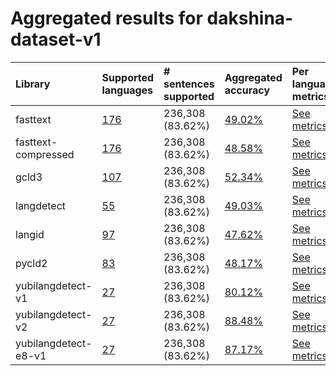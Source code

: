 # Aggregated results for dakshina-dataset-v1

| Library              | Supported languages                                                                                                                                                                | # sentences supported   | Aggregated accuracy                                                                                                                                                | Per language metrics                                                                                                                                                                         |
|:---------------------|:-----------------------------------------------------------------------------------------------------------------------------------------------------------------------------------|:------------------------|:-------------------------------------------------------------------------------------------------------------------------------------------------------------------|:---------------------------------------------------------------------------------------------------------------------------------------------------------------------------------------------|
| fasttext             | [176](https://github.com/Yubi2Community/YubiAI/blob/benchmark/benchmark/results/dakshina-dataset-v1/fasttext/classification_performance.md#supported-languages)            | 236,308 (83.62%)        | [49.02%](https://github.com/Yubi2Community/YubiAI/blob/benchmark/benchmark/results/dakshina-dataset-v1/fasttext/classification_performance.md)             | [See metrics](https://github.com/Yubi2Community/YubiAI/blob/benchmark/benchmark/results/dakshina-dataset-v1/fasttext/classification_performance.md#metrics-per-language)             |
| fasttext-compressed  | [176](https://github.com/Yubi2Community/YubiAI/blob/benchmark/benchmark/results/dakshina-dataset-v1/fasttext-compressed/classification_performance.md#supported-languages) | 236,308 (83.62%)        | [48.58%](https://github.com/Yubi2Community/YubiAI/blob/benchmark/benchmark/results/dakshina-dataset-v1/fasttext-compressed/classification_performance.md)  | [See metrics](https://github.com/Yubi2Community/YubiAI/blob/benchmark/benchmark/results/dakshina-dataset-v1/fasttext-compressed/classification_performance.md#metrics-per-language)  |
| gcld3                | [107](https://github.com/Yubi2Community/YubiAI/blob/benchmark/benchmark/results/dakshina-dataset-v1/gcld3/classification_performance.md#supported-languages)               | 236,308 (83.62%)        | [52.34%](https://github.com/Yubi2Community/YubiAI/blob/benchmark/benchmark/results/dakshina-dataset-v1/gcld3/classification_performance.md)                | [See metrics](https://github.com/Yubi2Community/YubiAI/blob/benchmark/benchmark/results/dakshina-dataset-v1/gcld3/classification_performance.md#metrics-per-language)                |
| langdetect           | [55](https://github.com/Yubi2Community/YubiAI/blob/benchmark/benchmark/results/dakshina-dataset-v1/langdetect/classification_performance.md#supported-languages)           | 236,308 (83.62%)        | [49.03%](https://github.com/Yubi2Community/YubiAI/blob/benchmark/benchmark/results/dakshina-dataset-v1/langdetect/classification_performance.md)           | [See metrics](https://github.com/Yubi2Community/YubiAI/blob/benchmark/benchmark/results/dakshina-dataset-v1/langdetect/classification_performance.md#metrics-per-language)           |
| langid               | [97](https://github.com/Yubi2Community/YubiAI/blob/benchmark/benchmark/results/dakshina-dataset-v1/langid/classification_performance.md#supported-languages)               | 236,308 (83.62%)        | [47.62%](https://github.com/Yubi2Community/YubiAI/blob/benchmark/benchmark/results/dakshina-dataset-v1/langid/classification_performance.md)               | [See metrics](https://github.com/Yubi2Community/YubiAI/blob/benchmark/benchmark/results/dakshina-dataset-v1/langid/classification_performance.md#metrics-per-language)               |
| pycld2               | [83](https://github.com/Yubi2Community/YubiAI/blob/benchmark/benchmark/results/dakshina-dataset-v1/pycld2/classification_performance.md#supported-languages)               | 236,308 (83.62%)        | [48.17%](https://github.com/Yubi2Community/YubiAI/blob/benchmark/benchmark/results/dakshina-dataset-v1/pycld2/classification_performance.md)               | [See metrics](https://github.com/Yubi2Community/YubiAI/blob/benchmark/benchmark/results/dakshina-dataset-v1/pycld2/classification_performance.md#metrics-per-language)               |
| yubilangdetect-v1    | [27](https://github.com/Yubi2Community/YubiAI/blob/benchmark/benchmark/results/dakshina-dataset-v1/yubilangdetect-v1/classification_performance.md#supported-languages)    | 236,308 (83.62%)        | [80.12%](https://github.com/Yubi2Community/YubiAI/blob/benchmark/benchmark/results/dakshina-dataset-v1/yubilangdetect-v1/classification_performance.md)    | [See metrics](https://github.com/Yubi2Community/YubiAI/blob/benchmark/benchmark/results/dakshina-dataset-v1/yubilangdetect-v1/classification_performance.md#metrics-per-language)    |
| yubilangdetect-v2    | [27](https://github.com/Yubi2Community/YubiAI/blob/benchmark/benchmark/results/dakshina-dataset-v1/yubilangdetect-v2/classification_performance.md#supported-languages)    | 236,308 (83.62%)        | [88.48%](https://github.com/Yubi2Community/YubiAI/blob/benchmark/benchmark/results/dakshina-dataset-v1/yubilangdetect-v2/classification_performance.md)    | [See metrics](https://github.com/Yubi2Community/YubiAI/blob/benchmark/benchmark/results/dakshina-dataset-v1/yubilangdetect-v2/classification_performance.md#metrics-per-language)    |
| yubilangdetect-e8-v1 | [27](https://github.com/Yubi2Community/YubiAI/blob/benchmark/benchmark/results/dakshina-dataset-v1/yubilangdetect-e8-v1/classification_performance.md#supported-languages) | 236,308 (83.62%)        | [87.17%](https://github.com/Yubi2Community/YubiAI/blob/benchmark/benchmark/results/dakshina-dataset-v1/yubilangdetect-e8-v1/classification_performance.md) | [See metrics](https://github.com/Yubi2Community/YubiAI/blob/benchmark/benchmark/results/dakshina-dataset-v1/yubilangdetect-e8-v1/classification_performance.md#metrics-per-language) |